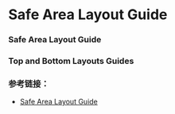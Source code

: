 # Safe Area Layout Guide




### Safe Area Layout Guide


### Top and Bottom Layouts Guides


### 参考链接：

* [Safe Area Layout Guide](https://useyourloaf.com/blog/safe-area-layout-guide/)

